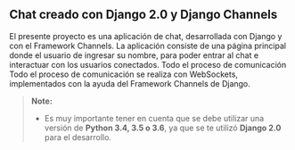 ## Chat creado con Django 2.0 y Django Channels ##

El presente proyecto es una aplicación de chat, desarrollada con Django y 
con el Framework Channels. La aplicación consiste de una página principal 
donde el usuario de ingresar su nombre, para poder entrar al chat e interactuar 
con los usuarios conectados. Todo el proceso de comunicación Todo el proceso de comunicación 
se realiza con WebSockets, implementados con la ayuda del Framework Channels de Django.


> **Note:**
> - Es muy importante tener en cuenta que se debe utilizar una versión de **Python 3.4, 3.5 o 3.6**, ya que se te utilizó **Django 2.0** para el desarrollo.
